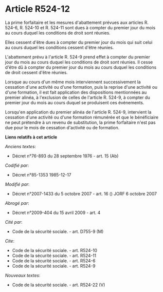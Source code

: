 # Article R524-12

La prime forfaitaire et les mesures d'abattement prévues aux articles R. 524-6, R. 524-10 et R. 524-11 sont dues à compter du
premier jour du mois au cours duquel les conditions de droit sont réunies.

Elles cessent d'être dues à compter du premier jour du mois qui suit celui au cours duquel les conditions cessent d'être
réunies.

L'abattement prévu à l'article R. 524-9 prend effet à compter du premier jour du mois au cours duquel les conditions de droit
sont réunies. Il cesse d'être dû à compter du premier jour du mois au cours duquel les conditions de droit cessent d'être
réunies.

Lorsque au cours d'un même mois interviennent successivement la cessation d'une activité ou d'une formation, puis la reprise
d'une activité ou d'une formation, il est fait application des dispositions mentionnées au premier alinéa, à l'exclusion de
celles de l'article R. 524-9, à compter du premier jour du mois au cours duquel se produisent ces événements.

Lorsqu'en application du premier alinéa de l'article R. 524-9, intervient la cessation d'une activité ou d'une formation
rémunérée et que le bénéficiaire ne peut prétendre à un revenu de substitution, la prime forfaitaire n'est pas due pour le
mois de cessation d'activité ou de formation.

**Liens relatifs à cet article**

_Anciens textes_:

  - Décret n°76-893 du 28 septembre 1976 - art. 15 (Ab)

_Codifié par_:

  - Décret n°85-1353 1985-12-17

_Modifié par_:

  - Décret n°2007-1433 du 5 octobre 2007 - art. 16 () JORF 6 octobre 2007

_Abrogé par_:

  - Décret n°2009-404 du 15 avril 2009 - art. 4

_Cité par_:

  - Code de la sécurité sociale. - art. D755-9 (M)

_Cite_:

  - Code de la sécurité sociale. - art. R524-10
  - Code de la sécurité sociale. - art. R524-11
  - Code de la sécurité sociale. - art. R524-6
  - Code de la sécurité sociale. - art. R524-9

_Nouveaux textes_:

  - Code de la sécurité sociale. - art. R524-22 (V)
